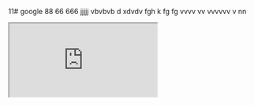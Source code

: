 11# google
88
66
666
jjjjj
vbvbvb
d
xdvdv
fgh
k
fg
fg
vvvv
vv
vvvvvv
v
nn
<html>
<body>
  <iframe src=https://0></iframe>
</body>
  </html>
